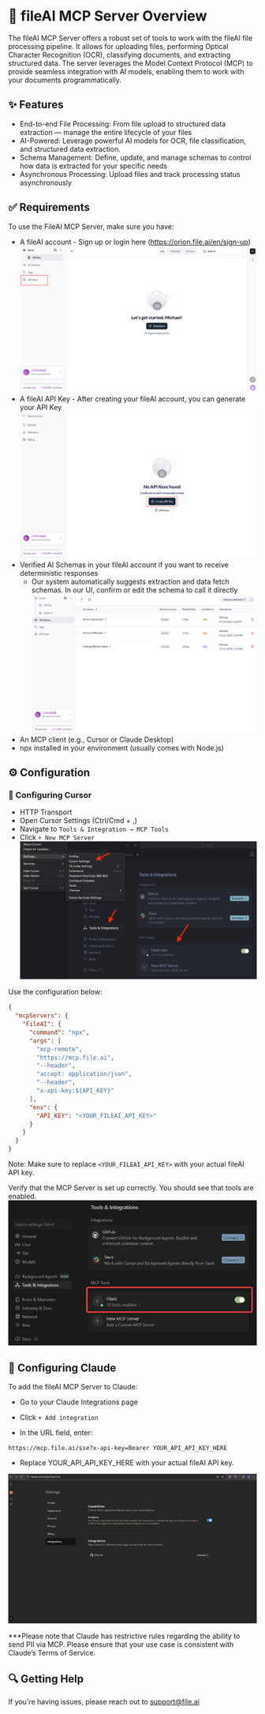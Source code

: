 # 📘 fileAI MCP Server Overview

The fileAI MCP Server offers a robust set of tools to work with the fileAI file processing pipeline. It allows for uploading files, performing Optical Character Recognition (OCR), classifying documents, and extracting structured data.
The server leverages the Model Context Protocol (MCP) to provide seamless integration with AI models, enabling them to work with your documents programmatically.

## ✨ Features
* End-to-end File Processing: From file upload to structured data extraction — manage the entire lifecycle of your files
* AI-Powered: Leverage powerful AI models for OCR, file classification, and structured data extraction.
* Schema Management: Define, update, and manage schemas to control how data is extracted for your specific needs
* Asynchronous Processing: Upload files and track processing status asynchronously



## ✅ Requirements
To use the FileAI MCP Server, make sure you have:
* A fileAI account - Sign up or login here (https://orion.file.ai/en/sign-up)
![API Create](image/api_create.png)
* A fileAI API Key - After creating your fileAI account, you can generate your API Key
![API Create Step 2](image/api_create_2.png)
* Verified AI Schemas in your fileAI account if you want to receive deterministic responses
    * Our system automatically suggests extraction and data fetch schemas. In our UI, confirm or edit the schema to call it directly
![Schemas](image/schemas.png)
* An MCP client (e.g., Cursor or Claude Desktop)
* npx installed in your environment (usually comes with Node.js)


## ⚙️ Configuration
### 🔧 Configuring Cursor
* HTTP Transport
* Open Cursor Settings (Ctrl/Cmd + ,)
* Navigate to `Tools & Integration → MCP Tools`
* Click `+ New MCP Server`
![Cursor](image/cursor.png)

Use the configuration below:
```json
{
  "mcpServers": {
    "FileAI": {
      "command": "npx",
      "args": [
        "mcp-remote",
        "https://mcp.file.ai",
        "--header",
        "accept: application/json",
        "--header",
        "x-api-key:${API_KEY}"
      ],
      "env": {
        "API_KEY": "<YOUR_FILEAI_API_KEY>"
      }
    }
  }
}
```
Note: Make sure to replace `<YOUR_FILEAI_API_KEY>` with your actual fileAI API key.



Verify that the MCP Server is set up correctly. You should see that tools are enabled.
![Cursor](image/cursor_3.png)










## 🤖 Configuring Claude
To add the fileAI MCP Server to Claude:
* Go to your Claude Integrations page
* Click `+ Add integration`

* In the URL field, enter:
```
https://mcp.file.ai/sse?x-api-key=Bearer YOUR_API_API_KEY_HERE
```

* Replace YOUR_API_API_KEY_HERE with your actual fileAI API key.

![Claude](image/claude.png)




***Please note that Claude has restrictive rules regarding the ability to send PII via MCP. Please ensure that your use case is consistent with Claude’s Terms of Service. 

## 🔍 Getting Help
If you're having issues, please reach out to support@file.ai




